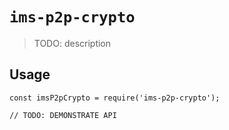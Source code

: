 # `ims-p2p-crypto`

> TODO: description

## Usage

```
const imsP2pCrypto = require('ims-p2p-crypto');

// TODO: DEMONSTRATE API
```
